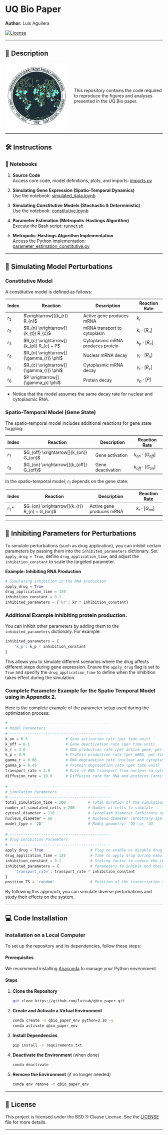 # UQ Bio Paper

**Author:** Luis Aguilera

[![License](https://img.shields.io/badge/License-BSD_3--Clause-blue.svg)](https://opensource.org/licenses/BSD-3-Clause)

---

## 📜 Description

<div style="display: flex; align-items: center;">
    <img src="docs/uqbio_2024_logo.png" alt="UQ Bio Logo" style="width: 200px; margin-right: 20px;">
    <div>
        This repository contains the code required to reproduce the figures and analyses presented in the UQ Bio paper.
    </div>
</div>

---

## 🛠️ Instructions

### 📘 Notebooks

1. **Source Code**  
   Access core code, model definitions, plots, and imports: [imports.py](https://github.com/luisub/qbio_paper/blob/main/src/imports.py)

2. **Simulating Gene Expression (Spatio-Temporal Dynamics)**  
   Use the notebook: [simulated_data.ipynb](https://github.com/luisub/qbio_paper/blob/main/notebooks/simulated_data.ipynb)

3. **Simulating Constitutive Models (Stochastic & Deterministic)**  
   Use the notebook: [constitutive.ipynb](https://github.com/luisub/qbio_paper/blob/main/notebooks/constitutive.ipynb)

4. **Parameter Estimation (Metropolis-Hastings Algorithm)**  
   Execute the Bash script: [runner.sh](https://github.com/luisub/qbio_paper/blob/main/notebooks/runner.sh)

5. **Metropolis-Hastings Algorithm Implementation**  
   Access the Python implementation: [parameter_estimation_constitutive.py](https://github.com/luisub/qbio_paper/blob/main/notebooks/parameter_estimation_constitutive.py)

---

## 🧪 Simulating Model Perturbations

### Constitutive Model

A constitutive model is defined as follows:

| Index | Reaction                                | Description                       | Reaction Rate               |
|-------|------------------------------------------|-----------------------------------|-----------------------------|
| $r_1$ | $\xrightarrow[]{k_{r}} R_{n}$           | Active gene produces mRNA          | $k_{r}$                     |
| $r_2$ | $R_{n} \xrightarrow[]{k_{t}} R_{c}$      | mRNA transport to cytoplasm        | $k_{t} \cdot [R_{n}]$       |
| $r_3$ | $R_{c} \xrightarrow[]{k_{p}} R_{c} + P$  | Cytoplasmic mRNA produces protein  | $k_{p} \cdot [R_{c}]$       |
| $r_4$ | $R_{n} \xrightarrow[]{\gamma_{r}} \phi$  | Nuclear mRNA decay                 | $\gamma_{r} \cdot [R_{n}]$  |
| $r_5$ | $R_{c} \xrightarrow[]{\gamma_{r}} \phi$  | Cytoplasmic mRNA decay             | $\gamma_{r} \cdot [R_{c}]$  |
| $r_6$ | $P \xrightarrow[]{\gamma_p} \phi$         | Protein decay                      | $\gamma_p \cdot [P]$        |
* Notice that the model assumes the same decay rate for nuclear and cytoplasmic RNA.

### Spatio-Temporal Model (Gene State)

The spatio-temporal model includes additional reactions for gene state toggling:

| Index | Reaction                                    | Description          | Reaction Rate                    |
|-------|----------------------------------------------|----------------------|----------------------------------|
| $r_7$ | $G_{off} \xrightarrow[]{k_{on}} G_{on}$      | Gene activation      | $k_{on} \cdot [G_{off}]$         |
| $r_8$ | $G_{on} \xrightarrow[]{k_{off}} G_{off}$     | Gene deactivation    | $k_{off} \cdot [G_{on}]$         |

In the spatio-temporal model, $r_1$ depends on the gene state:

| Index | Reaction                                    | Description                 | Reaction Rate                |
|-------|----------------------------------------------|-----------------------------|------------------------------|
| $r_1*$ | $G_{on} \xrightarrow[]{k_{r}} R_{n} + G_{on}$ | Active gene produces mRNA   | $k_{r} \cdot [G_{on}]$       |

---

## 🔬 Inhibiting Parameters for Perturbations

To simulate perturbations (such as drug application), you can inhibit certain parameters by passing them into the `inhibited_parameters` dictionary. Set `apply_drug = True`, define `drug_application_time`, and adjust the `inhibition_constant` to scale the targeted parameter.

**Example: Inhibiting RNA Production**

```python
# Simulating inhibition in the RNA production
apply_drug = True
drug_application_time = 120
inhibition_constant = 0.1 
inhibited_parameters = {'kr': kr * inhibition_constant}
```

### Additional Example inhibiting protein production.

You can inhibit other parameters by adding them to the `inhibited_parameters` dictionary. For example:

```python
inhibited_parameters = {
    'k_p': k_p * inhibition_constant
}
```

This allows you to simulate different scenarios where the drug affects different steps during gene expression. Ensure the `apply_drug` flag is set to `True` and specify the `drug_application_time` to define when the inhibition takes effect during the simulation.

### Complete Parameter Example for the Spatio Temporal Model using in Appendix 2.

Here is the complete example of the parameter setup used during the optimization process:

```python
# ---------------------------------------------
# Model Parameters
# ---------------------------------------------
k_on = 0.5                 # Gene activation rate (per time unit)
k_off = 0.1                # Gene deactivation rate (per time unit)
k_r = 3.0                  # RNA production rate (per active gene, per time unit)
k_p = 0.9                  # Protein production rate (per mRNA, per time unit)
gamma_r = 0.08             # RNA degradation rate (nuclear and cytoplasmic, per time unit)
gamma_p = 0.45             # Protein degradation rate (per time unit)
transport_rate = 1.0       # Rate of RNA transport from nucleus to cytoplasm (per time unit)
diffusion_rate = 10.0      # Diffusion rate for RNA and proteins (arbitrary units)

# ---------------------------------------------
# Simulation Parameters
# ---------------------------------------------
total_simulation_time = 200          # Total duration of the simulation (time units)
number_of_simulated_cells = 200      # Number of cells to simulate
cytosol_diameter = 110               # Cytoplasm diameter (arbitrary spatial units)
nucleus_diameter = 60                # Nucleus diameter (arbitrary spatial units)
model_type = '2D'                    # Model geometry: '2D' or '3D'

# ---------------------------------------------
# Drug Inhibition Parameters
# ---------------------------------------------
apply_drug = True                     # Flag to enable or disable drug application
drug_application_time = 120           # Time to apply drug during simulation (time units)
inhibition_constant = 0.1             # Scaling factor to reduce the inhibited parameter
inhibited_parameters = {              # Parameters to inhibit and their scaled values
    'transport_rate': transport_rate * inhibition_constant
}
position_TS = 'random'                # Position of the transcription site (e.g., 'random' or specific coordinates)

```

By following this approach, you can simulate diverse perturbations and study their effects on the system.

---

## 💻 Code Installation

### Installation on a Local Computer

To set up the repository and its dependencies, follow these steps:

#### Prerequisites

We recommend installing [Anaconda](https://www.anaconda.com) to manage your Python environment.

#### Steps

1. **Clone the Repository**
   ```sh
   git clone https://github.com/luisub/qbio_paper.git
   ```

2. **Create and Activate a Virtual Environment**
   ```sh
   conda create -n qbio_paper_env python=3.10 -y
   conda activate qbio_paper_env
   ```

3. **Install Dependencies**
   ```sh
   pip install -r requirements.txt
   ```

4. **Deactivate the Environment** (when done)
   ```sh
   conda deactivate
   ```

5. **Remove the Environment** (if no longer needed)
   ```sh
   conda env remove -n qbio_paper_env
   ```

---

## 📜 License

This project is licensed under the BSD 3-Clause License. See the [LICENSE](https://opensource.org/licenses/BSD-3-Clause) file for more details.

---